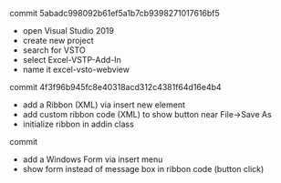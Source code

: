 commit 5abadc998092b61ef5a1b7cb9398271017616bf5
- open Visual Studio 2019
- create new project
- search for VSTO
- select Excel-VSTP-Add-In
- name it excel-vsto-webview

commit 4f3f96b945fc8e40318acd312c4381f64d16e4b4
- add a Ribbon (XML) via insert new element
- add custom ribbon code (XML) to show button near File->Save As
- initialize ribbon in addin class

commit
- add a Windows Form via insert menu
- show form instead of message box in ribbon code (button click)
